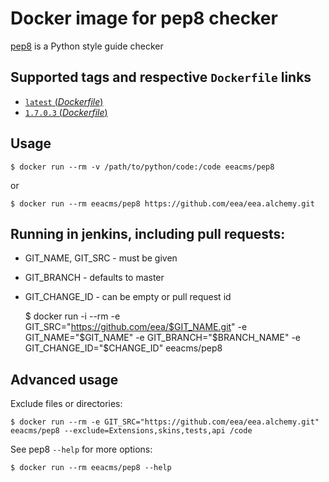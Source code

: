 # Docker image for pep8 checker

[pep8](https://pypi.python.org/pypi/pep8) is a Python style guide checker


## Supported tags and respective `Dockerfile` links

- [`latest` (*Dockerfile*)](https://github.com/eea/eea.docker.pep8/blob/master/Dockerfile)
- [`1.7.0.3` (*Dockerfile*)](https://github.com/eea/eea.docker.pep8/blob/1.7.0.3/Dockerfile)

## Usage

    $ docker run --rm -v /path/to/python/code:/code eeacms/pep8

or

    $ docker run --rm eeacms/pep8 https://github.com/eea/eea.alchemy.git

## Running in jenkins, including pull requests:

* GIT_NAME, GIT_SRC  - must be given
* GIT_BRANCH - defaults to master
* GIT_CHANGE_ID - can be empty or pull request id

    $ docker run -i --rm -e GIT_SRC="https://github.com/eea/$GIT_NAME.git" -e GIT_NAME="$GIT_NAME" -e GIT_BRANCH="$BRANCH_NAME" -e GIT_CHANGE_ID="$CHANGE_ID" eeacms/pep8

## Advanced usage

Exclude files or directories:

    $ docker run --rm -e GIT_SRC="https://github.com/eea/eea.alchemy.git" eeacms/pep8 --exclude=Extensions,skins,tests,api /code

See pep8 `--help` for more options:


    $ docker run --rm eeacms/pep8 --help
